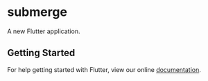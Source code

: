 # submerge

A new Flutter application.

## Getting Started

For help getting started with Flutter, view our online
[documentation](https://flutter.io/).
